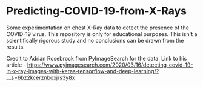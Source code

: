 # Predicting-COVID-19-from-X-Rays

Some experimentation on chest X-Ray data to detect the presence of the COVID-19 virus. This repository is only for educational 
purposes. This isn't a scientifically rigorous study and no conclusions can be drawn from the results.

Credit to Adrian Rosebrock from PyImageSearch for the data.
Link to his article - https://www.pyimagesearch.com/2020/03/16/detecting-covid-19-in-x-ray-images-with-keras-tensorflow-and-deep-learning/?__s=6bz2kcerznboxjrs3y8x
